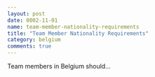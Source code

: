 ```yaml
---
layout: post
date: 0002-11-01
name: team-member-nationality-requirements
title: "Team Member Nationality Requirements"
category: belgium
comments: true
---
```


Team members in Belgium should...
